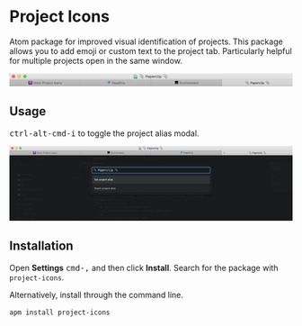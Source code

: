 # Project Icons

Atom package for improved visual identification of projects.  This package allows you to add emoji or custom text to the project tab.  Particularly helpful for multiple projects open in the same window.

![Preview](preview.png)

## Usage

<kbd>ctrl-alt-cmd-i</kbd> to toggle the project alias modal.

![Usage](project_alias.png)

## Installation

Open __Settings__ <kbd>cmd-,</kbd> and then click __Install__.  Search for the package with `project-icons`.

Alternatively, install through the command line.

```
apm install project-icons
```
